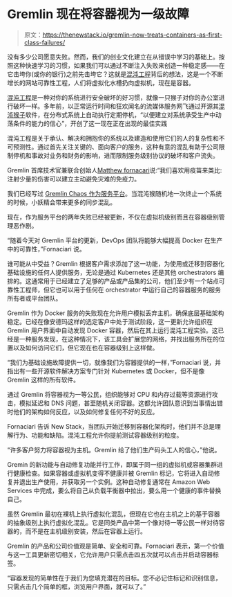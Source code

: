 # Gremlin 现在将容器视为一级故障

> 原文：<https://thenewstack.io/gremlin-now-treats-containers-as-first-class-failures/>

没有多少公司愿意失败。然而，我们的创业文化建立在从错误中学习的基础上。按照这种快速学习的习惯，如果我们可以通过不断注入失败来创造一种稳定感——在它击垮你(或你的银行)之前先击垮它？这就是[混沌工程](https://thenewstack.io/how-chaos-engineering-can-drive-kubernetes-reliability/)背后的想法，这是一个不断增长的网站可靠性工程，人们将虚拟化水槽扔向虚拟机，现在是容器。

[混沌工程](https://thenewstack.io/chaos-engineering-can-give-distributed-systems-stability/)是一种对你的系统进行安全破坏的好习惯，就像一只猴子对你的办公室进行破坏一样。多年前，以正常运行时间和狂欢闻名的流媒体服务网飞通过开源其[混沌猴子](https://github.com/netflix/simianarmy)软件，在分布式系统上自动执行定期停机，“以便建立对系统承受生产中动荡条件的能力的信心”，开创了这一现在正在出现的最佳实践

混沌工程是关于承认、解决和拥抱你的系统以及建造和使用它们的人的复杂性和不可预测性。通过首先关注关键的、面向客户的服务，这种有意的混乱有助于公司限制停机和事故对业务和财务的影响，进而限制服务级别协议的破坏和客户流失。

Gremlin 首席技术官兼联合创始人[Matthew fornacari](https://www.linkedin.com/in/mattforni/)说:“我们喜欢用疫苗来类比:注射少量的伤害可以建立主动避免灾难的免疫力。

我们已经写过 [Gremlin Chaos 作为服务平台](https://thenewstack.io/gremlins-tammy-butow-on-the-business-side-of-chaos-engineering/)。当混沌猴随机地一次终止一个系统的时候，小妖精会带来更多的同步混乱。

现在，作为服务平台的两年失败已经被更新，不仅在虚拟机级别而且在容器级别管理恶作剧。

“随着今天对 Gremlin 平台的更新，DevOps 团队将能够大幅提高 Docker 在生产中的可靠性，”Fornaciari 说。

谁可能从中受益？Gremlin 根据客户需求添加了这一功能，为使用或迁移到容器化基础设施的任何人提供服务，无论是通过 Kubernetes 还是其他 orchestrators 编排的。这通常用于已经建立了足够的产品或产品集的公司，他们至少有一个站点可靠性工程师，但它也可以用于任何在 orchestrator 中运行自己的容器服务的服务所有者或平台团队。

Gremlin 作为 Docker 服务的失败现在允许用户模拟丢弃主机，确保底层基础架构稳定。已经在像安德玛这样的选定客户中处于测试阶段，这一更新允许组织在 Gremlin 用户界面中自动发现 Docker 容器，然后在其上运行混沌工程实验。这已经是一种服务发现，在这种情况下，该工具会扩展您的网络，并找出服务所在的位置以及如何访问它们，但它现在也在容器级别上这样做。

“我们为基础设施故障提供一切，就像我们为容器提供的一样，”Fornaciari 说，并指出有一些开源软件解决方案专门针对 Kubernetes 或 Docker，但不是像 Gremlin 这样的所有软件。

通过 Gremlin 将容器视为一等公民，组织能够对 CPU 和内存过载等资源进行攻击，模拟延迟和 DNS 问题，甚至随机关闭容器。这都允许团队意识到当事情出错时他们的架构如何反应，以及如何修复任何不好的反应。

Fornaciari 告诉 New Stack，当团队开始迁移到容器化架构时，他们并不总是理解行为、功能和缺陷。混沌工程允许你提前测试容器级别的粒度。

“许多客户努力将容器视为主机。Gremlin 给了他们生产码头工人的信心，”他说。

Gremin 的新功能与自动修复功能并行工作，即属于同一组的虚拟机或容器集群进行健康检查。如果容器或虚拟机变得不健康并被 Gremlin 标记，它将进入自动修复并退出生产使用，并获取另一个实例。这种自动修复通常在 Amazon Web Services 中完成，要么将自己从负载平衡器中拉出，要么用一个健康的事件替换自己。

虽然 Gremlin 最初在裸机上执行虚拟化混乱，但现在它也在主机之上的基于容器的抽象级别上执行虚拟化混乱。它是同类产品中第一个像对待一等公民一样对待容器的，而不是在主机级别安装，然后在容器上运行。

Gremlin 的产品和公司价值观是简单、安全和可靠。Fornaciari 表示，第一个价值与这一工具更新密切相关，它允许用户只需点击四五次就可以点击并启动容器标签。

“容器发现的简单性在于我们为您填充潜在的目标。您不必记住标记和识别信息，只需点击几个简单的框，浏览用户界面，就可以了。”

<svg xmlns:xlink="http://www.w3.org/1999/xlink" viewBox="0 0 68 31" version="1.1"><title>Group</title> <desc>Created with Sketch.</desc></svg>